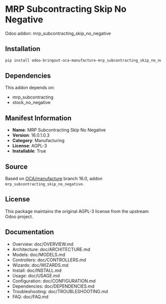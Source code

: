 # MRP Subcontracting Skip No Negative

Odoo addon: mrp_subcontracting_skip_no_negative

## Installation

```bash
pip install odoo-bringout-oca-manufacture-mrp_subcontracting_skip_no_negative
```

## Dependencies

This addon depends on:
- mrp_subcontracting
- stock_no_negative

## Manifest Information

- **Name**: MRP Subcontracting Skip No Negative
- **Version**: 16.0.1.0.3
- **Category**: Manufacturing
- **License**: AGPL-3
- **Installable**: True

## Source

Based on [OCA/manufacture](https://github.com/OCA/manufacture) branch 16.0, addon `mrp_subcontracting_skip_no_negative`.

## License

This package maintains the original AGPL-3 license from the upstream Odoo project.

## Documentation

- Overview: doc/OVERVIEW.md
- Architecture: doc/ARCHITECTURE.md
- Models: doc/MODELS.md
- Controllers: doc/CONTROLLERS.md
- Wizards: doc/WIZARDS.md
- Install: doc/INSTALL.md
- Usage: doc/USAGE.md
- Configuration: doc/CONFIGURATION.md
- Dependencies: doc/DEPENDENCIES.md
- Troubleshooting: doc/TROUBLESHOOTING.md
- FAQ: doc/FAQ.md
